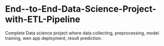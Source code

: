# End--to-End-Data-Science-Project-with-ETL-Pipeline
Complete Data science project where data collecting, preprocessing, model training, wen app deployment, result prediction.
